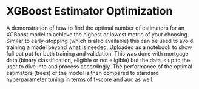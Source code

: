 # XGBoost Estimator Optimization

A demonstration of how to find the optimal number of estimators for an XGBoost model to achieve the highest or lowest metric of your choosing.  Similar to early-stopping (which is also available) this can be used to avoid training a model beyond what is needed.  Uploaded as a notebook to show full out put for both training and validation.  This was done with mortgage data (binary classification, eligible or not eligible) but the data is up to the user to dive into and process accordingly. The performance of the optimal estimators (trees) of the model is then compared to standard hyperparameter tuning in terms of f-score and auc as well.   
